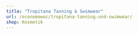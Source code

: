 ```yaml
---
title: "Tropitana Tanning & Swimwear"
url: /oconomowoc/tropitana-tanning-und-swimwear/
shop: Kosmetik
---
```

